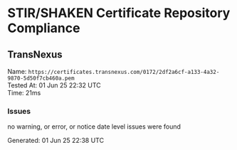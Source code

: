 # STIR/SHAKEN Certificate Repository Compliance

## TransNexus

Name: `https://certificates.transnexus.com/0172/2df2a6cf-a133-4a32-9870-5d50f7cb460a.pem`\
Tested At: 01 Jun 25 22:32 UTC\
Time: 21ms

### Issues

no warning, or error, or notice date level issues were found

Generated: 01 Jun 25 22:38 UTC